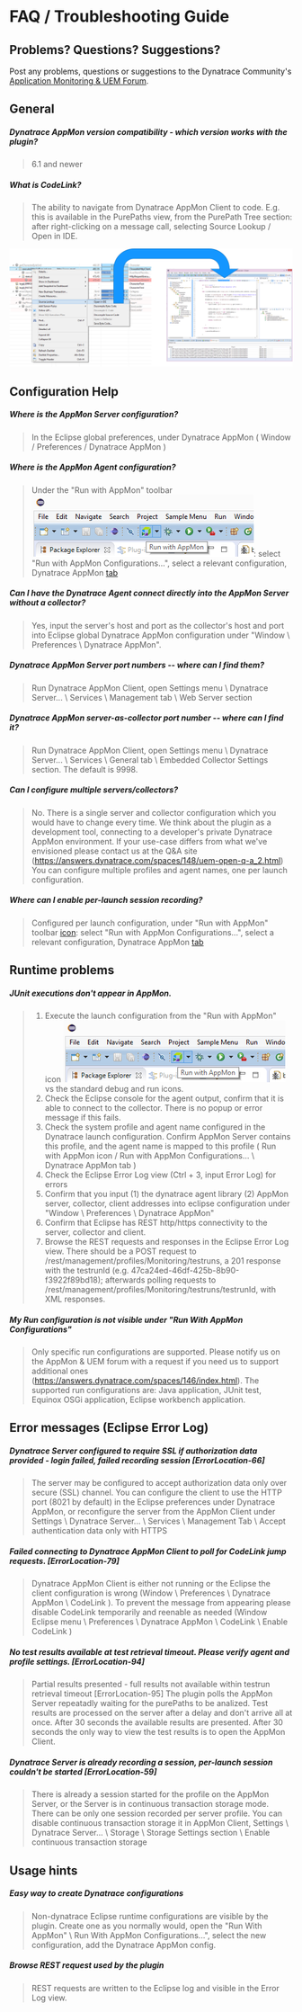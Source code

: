 # FAQ / Troubleshooting Guide



## Problems? Questions? Suggestions?

Post any problems, questions or suggestions to the Dynatrace Community's [Application Monitoring & UEM Forum](https://answers.dynatrace.com/spaces/146/index.html).
 

## General

##### Dynatrace AppMon version compatibility - which version works with the plugin?
> 6.1 and newer

##### What is CodeLink?
> The ability to navigate from Dynatrace AppMon Client to code. E.g. this is available in the PurePaths view, from the PurePath Tree section: after right-clicking on a message call, selecting Source Lookup / Open in IDE. 

![img](/img/use/source_lookup.png)

## Configuration Help

##### Where is the AppMon Server configuration?
> In the Eclipse global preferences, under Dynatrace AppMon ( Window / Preferences / Dynatrace AppMon )

##### Where is the AppMon Agent configuration?
> Under the "Run with AppMon" toolbar ![icon](/img/use/run_icon_on_bar.png): select "Run with AppMon Configurations...", select a relevant configuration, Dynatrace AppMon [tab](/img/conf/run_with_appmon_configuration_2.png)

##### Can I have the Dynatrace Agent connect directly into the AppMon Server without a collector?
> Yes, input the server's host and port as the collector's host and port into Eclipse global Dynatrace AppMon configuration under "Window \ Preferences \ Dynatrace AppMon".

##### Dynatrace AppMon Server port numbers -- where can I find them?
> Run Dynatrace AppMon Client, open Settings menu \ Dynatrace Server... \ Services \ Management tab \ Web Server section

##### Dynatrace AppMon server-as-collector port number -- where can I find it?
> Run Dynatrace AppMon Client, open Settings menu \ Dynatrace Server... \ Services \ General tab \ Embedded Collector Settings section. The default is 9998.

##### Can I configure multiple servers/collectors?
> No. There is a single server and collector configuration which you would have to change every time.
> We think about the plugin as a development tool, connecting to a developer's private Dynatrace AppMon environment. If your use-case differs from what we've envisioned please contact us at the Q&A site (https://answers.dynatrace.com/spaces/148/uem-open-q-a_2.html)
You can configure multiple profiles and agent names, one per launch configuration.

##### Where can I enable per-launch session recording?
> Configured per launch configuration, under "Run with AppMon" toolbar [icon](/img/use/run_icon_on_bar.png): select "Run with AppMon Configurations...", select a relevant configuration, Dynatrace AppMon [tab](/img/conf/run_with_appmon_configuration_2.png)

## Runtime problems

##### JUnit executions don't appear in AppMon.
> 1. Execute the launch configuration from the "Run with AppMon" icon ![icon](/img/use/run_icon_on_bar.png) vs the standard debug and run icons.
> 2. Check the Eclipse console for the agent output, confirm that it is able to connect to the collector. There is no popup or error message if this fails.
> 3. Check the system profile and agent name configured in the Dynatrace launch configuration. Confirm AppMon Server contains this profile, and the agent name is mapped to this profile ( Run with AppMon icon / Run with AppMon Configurations... \ Dynatrace AppMon tab )
> 3. Check the Eclipse Error Log view (Ctrl + 3, input Error Log) for errors
> 4. Confirm that you input (1) the dynatrace agent library (2) AppMon server, collector, client addresses into eclipse configuration under "Window \ Preferences \ Dynatrace AppMon"
> 5. Confirm that Eclipse has REST http/https connectivity to the server, collector and client.
> 6. Browse the REST requests and responses in the Eclipse Error Log view. There should be a POST request  to /rest/management/profiles/Monitoring/testruns, a 201 response with the testrunId (e.g. 47ca24ed-46df-425b-8b90-f3922f89bd18); afterwards polling requests to /rest/management/profiles/Monitoring/testruns/testrunId, with XML responses.

##### My Run configuration is not visible under "Run With AppMon Configurations"
> Only specific run configurations are supported. Please notify us on the AppMon & UEM forum with a request if you need us to support additional ones (https://answers.dynatrace.com/spaces/146/index.html). The supported run configurations are: Java application, JUnit test, Equinox OSGi application, Eclipse workbench application.

## Error messages (Eclipse Error Log)

##### Dynatrace Server configured to require SSL if authorization data provided - login failed, failed recording session [ErrorLocation-66]
> The server may be configured to accept authorization data only over secure (SSL) channel. You can configure the client to use the HTTP port (8021 by default) in the Eclipse preferences under Dynatrace AppMon, or reconfigure the server from the AppMon Client under Settings \ Dynatrace Server... \ Services \ Management Tab \ Accept authentication data only with HTTPS

##### Failed connecting to Dynatrace AppMon Client to poll for CodeLink jump requests. [ErrorLocation-79]
> Dynatrace AppMon Client is either not running or the Eclipse the client configuration is wrong (Window \ Preferences \ Dynatrace AppMon \ CodeLink ). To prevent the message from appearing please disable CodeLink temporarily and reenable as needed (Window Eclipse menu \ Preferences \ Dynatrace AppMon \ CodeLink \ Enable CodeLink )

##### No test results available at test retrieval timeout. Please verify agent and profile settings. [ErrorLocation-94]
> Partial results presented - full results not available within testrun retrieval timeout [ErrorLocation-95]
> The plugin polls the AppMon Server repeatadly waiting for the purePaths to be analized. Test results are processed on the server after a delay and don't arrive all at once. After 30 seconds the available results are presented. After 30 seconds the only way to view the test results is to open the AppMon Client.

##### Dynatrace Server is already recording a session, per-launch session couldn't be started [ErrorLocation-59]
> There is already a session started for the profile on the AppMon Server, or the Server is in continuous transaction storage mode. There can be only one session recorded per server profile. You can disable continuous transaction storage it in AppMon Client, Settings \ Dynatrace Server... \ Storage \ Storage Settings section \ Enable continuous transaction storage

## Usage hints

##### Easy way to create Dynatrace configurations
> Non-dynatrace Eclipse runtime configurations are visible by the plugin. Create one as you normally would, open the "Run With AppMon" \ Run With AppMon Configurations...", select the new configuration, add the Dynatrace AppMon config.

##### Browse REST request used by the plugin
> REST requests are written to the Eclipse log and visible in the Error Log view.
